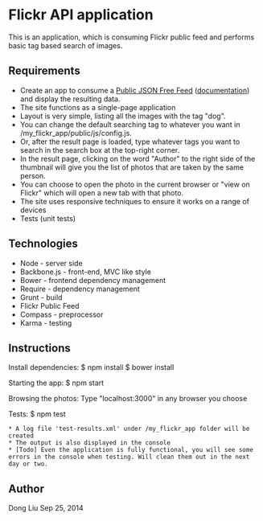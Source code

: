 # Flickr API application

This is an application, which is consuming Flickr public feed and performs basic tag based search of images.


## Requirements

* Create an app to consume a [Public JSON Free Feed](http://api.flickr.com/services/feeds/photos_public.gne?tags=dog&tagmode=all&format=json&jsoncallback=?) ([documentation](http://www.flickr.com/services/feeds/docs/photos_public/)) and display the resulting data.
* The site functions as a single-page application
* Layout is very simple, listing all the images with the tag "dog". 
* You can change the default searching tag to whatever you want in /my_flickr_app/public/js/config.js.
* Or, after the result page is loaded, type whatever tags you want to search in the search box at the top-right corner.
* In the result page, clicking on the word "Author" to the right side of the thumbnail will give you the list of photos that are taken by the same person.
* You can choose to open the photo in the current browser or "view on Flickr" which will open a new tab with that photo.
* The site uses responsive techniques to ensure it works on a range of devices
* Tests (unit tests)


## Technologies

* Node - server side
* Backbone.js - front-end, MVC like style
* Bower - frontend dependency management
* Require - dependency management
* Grunt - build
* Flickr Public Feed
* Compass - preprocessor
* Karma - testing

## Instructions

Install dependencies:
	$ npm install
	$ bower install

Starting the app:
	$ npm start
	
Browsing the photos:
	Type "localhost:3000" in any browser you choose	

Tests:
	$ npm test
	
	* A log file 'test-results.xml' under /my_flickr_app folder will be created
	* The output is also displayed in the console
	* [Todo] Even the application is fully functional, you will see some errors in the console when testing. Will clean them out in the next day or two. 	

## Author

Dong Liu
Sep 25, 2014
